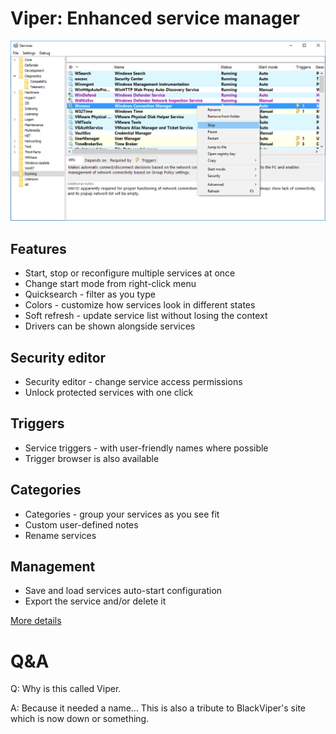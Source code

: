 # Viper: Enhanced service manager

![](Docs/screenshots/main05.png)

## Features
* Start, stop or reconfigure multiple services at once
* Change start mode from right-click menu
* Quicksearch - filter as you type
* Colors - customize how services look in different states
* Soft refresh - update service list without losing the context
* Drivers can be shown alongside services

## Security editor
* Security editor - change service access permissions
* Unlock protected services with one click

## Triggers
* Service triggers - with user-friendly names where possible
* Trigger browser is also available

## Categories
* Categories - group your services as you see fit
* Custom user-defined notes
* Rename services

## Management
* Save and load services auto-start configuration
* Export the service and/or delete it

[More details](Docs/)


# Q&A

Q: Why is this called Viper.

A: Because it needed a name... This is also a tribute to BlackViper's site which is now down or something.